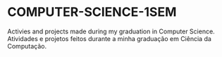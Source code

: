 # COMPUTER-SCIENCE-1SEM
Activies and projects made during my graduation in Computer Science. Atividades e projetos feitos durante a minha graduação em Ciência da Computação.
